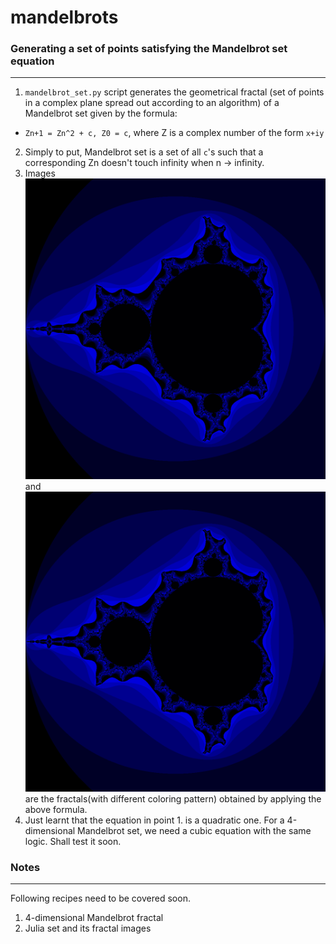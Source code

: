 mandelbrots
===========

### Generating a set of points satisfying the Mandelbrot set equation
---------------------------------------------------------------------
1.  `mandelbrot_set.py` script generates the geometrical fractal (set of points in a complex plane spread out according to an algorithm) of a Mandelbrot set given by the formula: 
  * `Zn+1 = Zn^2 + c, Z0 = c`, where Z is a complex number of the form `x+iy`
2.  Simply to put, Mandelbrot set is a set of all `c`'s such that a corresponding Zn doesn't touch infinity when n -> infinity.
3.  Images ![mandelbrot1](https://github.com/ashishraste/mandelbrots/blob/master/mandelbrot_fractal1.png) and ![mandelbrot2](https://github.com/ashishraste/mandelbrots/blob/master/mandelbrot_fractal1.png) are the fractals(with different coloring pattern) obtained by applying the above formula.
3.  Just learnt that the equation in point 1. is a quadratic one. For a 4-dimensional Mandelbrot set, we need a cubic equation with the same logic. Shall test it soon.


### Notes
---------
Following recipes need to be covered soon.
1. 4-dimensional Mandelbrot fractal 
2. Julia set and its fractal images




